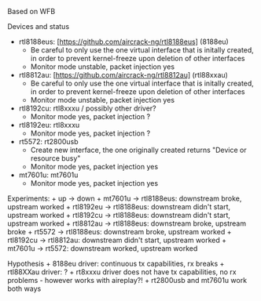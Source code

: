 Based on WFB

Devices and status
* rtl8188eus: [https://github.com/aircrack-ng/rtl8188eus] (8188eu)
    - Be careful to only use the one virtual interface that is initally created, in order to prevent kernel-freeze upon
      deletion of other interfaces
    - Monitor mode unstable, packet injection yes
* rtl8812au:  [https://github.com/aircrack-ng/rtl8812au] (rtl88xxau)
    - Be careful to only use the one virtual interface that is initally created, in order to prevent kernel-freeze upon
      deletion of other interfaces
    - Monitor mode unstable, packet injection yes
* rtl8192cu:  rtl8xxxu / possibly other driver?
    - Monitor mode yes, packet injection ?
* rtl8192eu:  rtl8xxxu
    - Monitor mode yes, packet injection ?
* rt5572:     rt2800usb
    - Create new interface, the one originally created returns "Device or resource busy"
    - Monitor mode yes, packet injection yes
* mt7601u:    mt7601u
    - Monitor mode yes, packet injection yes

Experiments:
    + up         -> down
    + mt7601u    -> rtl8188eus: downstream broke, upstream worked
    + rtl8192eu  -> rtl8188eus: downstream didn't start, upstream worked
    + rtl8192cu  -> rtl8188eus: downstream didn't start, upstream worked
    + rtl8812au  -> rtl8188eus: downstream broke, upstream broke
    + rt5572     -> rtl8188eus: downstream broke, upstream worked 
    + rtl8192cu  -> rtl8812au:  downstream didn't start, upstream worked
    + mt7601u    -> rt5572:     downstream worked, upstream worked

Hypothesis
    +  8188eu driver: continuous tx capabilities, rx breaks
    +  rtl88XXau driver: ?
    +  rt8xxxu driver does not have tx capabilities, no rx problems - however works with aireplay?!
    +  rt2800usb and mt7601u work both ways
